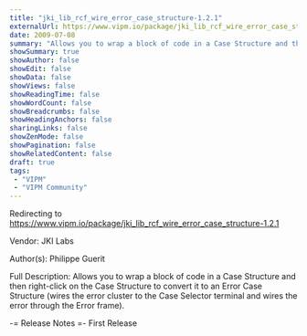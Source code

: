 ```yaml
---
title: "jki_lib_rcf_wire_error_case_structure-1.2.1"
externalUrl: https://www.vipm.io/package/jki_lib_rcf_wire_error_case_structure-1.2.1
date: 2009-07-08
summary: "Allows you to wrap a block of code in a Case Structure and then right-click on the Case Structure to convert it to an Error Case Structure (wires the error cluster to the Case Selector terminal and wires the error through the Error frame)."
showSummary: true
showAuthor: false
showEdit: false
showData: false
showViews: false
showReadingTime: false
showWordCount: false
showBreadcrumbs: false
showHeadingAnchors: false
sharingLinks: false
showZenMode: false
showPagination: false
showRelatedContent: false
draft: true
tags:
 - "VIPM"
 - "VIPM Community"
---
```


Redirecting to https://www.vipm.io/package/jki_lib_rcf_wire_error_case_structure-1.2.1

Vendor: JKI Labs

Author(s): Philippe Guerit
 
Full Description:
Allows you to wrap a block of code in a Case Structure and then right-click on the Case Structure to convert it to an Error Case Structure (wires the error cluster to the Case Selector terminal and wires the error through the Error frame).

-= Release Notes =-
First Release